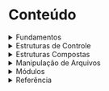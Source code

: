 # Conteúdo

<details>
<summary>Fundamentos</summary>

* [**Introdução**](arquivos/1_Fundamentos/1.1-Introducao.md)
* [**Instalação**](arquivos/1_Fundamentos/1.2-Instalacao.md)
* [**Comentários**](arquivos/1_Fundamentos/1.3-Comentarios.md)
* [**A função print( )**](arquivos/1_Fundamentos/1.4-A_funcao_print().md)
* [**Variáveis**](arquivos/1_Fundamentos/1.5-Variaveis.md)
* [**Tipos de dados**](arquivos/1_Fundamentos/1.6-Tipos_de_dados.md)
* [**Strings**](arquivos/1_Fundamentos/1.7-Strings.md)
* [**Números**](arquivos/1_Fundamentos/1.8-Numeros.md)
* [**Bool**](arquivos/1_Fundamentos/1.9-Bool.md)
* [**Operadores**](arquivos/1_Fundamentos/1.10-Operadores.md)
</details>

<details>
<summary>Estruturas de Controle</summary>
  
* [**If, Elif, Else...**](arquivos/2_Estruturas_de_controle/2.1-If_Else.md)
* [**While**](arquivos/2_Estruturas_de_controle/2.2-While.md)
* [**For**](arquivos/2_Estruturas_de_controle/2.3-For.md)
</details>
 
<details>
<summary>Estruturas Compostas</summary>

* [**Matrizes**](arquivos/3_Estruturas_compostas/3.1-Matrizes.md)
* [**Listas**](arquivos/3_Estruturas_compostas/3.2-Lista.md)
* [**Tuplas**](arquivos/3_Estruturas_compostas/3.3-Tuplas.md)
* [**Sets**](arquivos/3_Estruturas_compostas/3.4-Sets.md)
* [**Dicionários**](arquivos/3_Estruturas_compostas/3.5-Dicionarios.md)
* [**Funções**](arquivos/3_Estruturas_compostas/3.6-Funcoes.md)
* [**Lambda**](arquivos/3_Estruturas_compostas/3.7-Lambda.md)
* [**Classes e objetos**](arquivos/3_Estruturas_compostas/3.8-Classes_e_objetos.md)
* [**Heranças**](arquivos/3_Estruturas_compostas/3.9-Herancas.md)
* [**Try e except**](arquivos/3_Estruturas_compostas/3.10-Try_e_except.md)
</details>


<details>
<summary>Manipulação de Arquivos</summary>

* [**Início**](arquivos/4_Manipulacao_de_arquivos/4.1-Inicio.md)
* [**Leitura**](arquivos/4_Manipulacao_de_arquivos/4.2-Leitura.md)
* [**Criação e gravação**](arquivos/4_Manipulacao_de_arquivos/4.3-Criacao_e_gravacao.md)
* [**Deletar**](arquivos/4_Manipulacao_de_arquivos/4.4-Deletar.md)
</details>


<details>
<summary>Módulos</summary>
  
* [**O que são?**](/arquivos/MODULOS/)
* [**Random**](/arquivos/MODULOS/)
* [**Pandas**](/arquivos/MODULOS/)
</details>

<details>
<summary>Referência</summary>

* [**Funções Integradas**](arquivos/6_referencias/6.1-Funcoes_integradas.md)
* [**Métodos de String**](arquivos/6_referencias/6.2-Metodos_de_string.md)
* [**Métodos de Lista**](arquivos/6_referencias/6.3-Metodos_de_lista.md)
* [**Métodos de Tupla**](arquivos/6_referencias/6.4-Metodos_de_tupla.md)
* [**Métodos de Dicionários**](arquivos/6_referencias/6.5-Metodos_de_dicionario.md)
</details>
